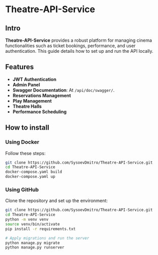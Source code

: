 # Theatre-API-Service

## Intro
**Theatre-API-Service** provides a robust platform for managing cinema functionalities such as ticket bookings, performance, and user authentication. This guide details how to set up and run the API locally.

## Features

- **JWT Authentication**
- **Admin Panel**
- **Swagger Documentation**: At `/api/doc/swagger/`.
- **Reservations Management**
- **Play Management**
- **Theatre Halls**
- **Performance Scheduling**

##  How to install

### Using Docker

Follow these steps:

```bash
git clone https://github.com/SysoevDmitro/Theatre-API-Service.git
cd Theatre-API-Service
docker-compose.yaml build
docker-compose.yaml up
```


### Using GitHub

Clone the repository and set up the environment:

```bash
git clone https://github.com/SysoevDmitro/Theatre-API-Service.git
cd Theatre-API-Service
python -m venv venv
source venv/bin/activate
pip install -r requirements.txt

# Apply migrations and run the server
python manage.py migrate
python manage.py runserver
